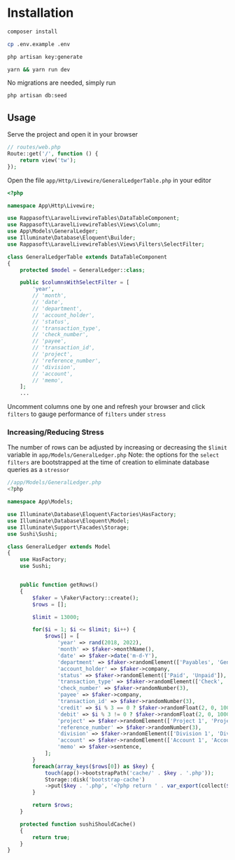 # Installation

```bash
composer install
```

```bash
cp .env.example .env
```

```bash
php artisan key:generate
```

```bash
yarn && yarn run dev
```

No migrations are needed, simply run

```bash
php artisan db:seed
```

## Usage

Serve the project and open it in your browser

```php
// routes/web.php
Route::get('/', function () {
    return view('tw');
});
```

Open the file `app/Http/Livewire/GeneralLedgerTable.php` in your editor

```php
<?php

namespace App\Http\Livewire;

use Rappasoft\LaravelLivewireTables\DataTableComponent;
use Rappasoft\LaravelLivewireTables\Views\Column;
use App\Models\GeneralLedger;
use Illuminate\Database\Eloquent\Builder;
use Rappasoft\LaravelLivewireTables\Views\Filters\SelectFilter;

class GeneralLedgerTable extends DataTableComponent
{
    protected $model = GeneralLedger::class;

    public $columnsWithSelectFilter = [
        'year',
        // 'month',
        // 'date',
        // 'department',
        // 'account_holder',
        // 'status',
        // 'transaction_type',
        // 'check_number',
        // 'payee',
        // 'transaction_id',
        // 'project',
        // 'reference_number',
        // 'division',
        // 'account',
        // 'memo',
    ];
    ...
```

Uncomment columns one by one and refresh your browser and click `filters` to gauge performance of `filters` under `stress`

### Increasing/Reducing Stress

The number of rows can be adjusted by increasing or decreasing the `$limit` variable in `app/Models/GeneralLedger.php`
Note: the options for the `select filters` are bootstrapped at the time of creation to eliminate database queries as a `stressor`

```php
//app/Models/GeneralLedger.php
<?php

namespace App\Models;

use Illuminate\Database\Eloquent\Factories\HasFactory;
use Illuminate\Database\Eloquent\Model;
use Illuminate\Support\Facades\Storage;
use Sushi\Sushi;

class GeneralLedger extends Model
{
    use HasFactory;
    use Sushi;


    public function getRows()
    {
        $faker = \Faker\Factory::create();
        $rows = [];

        $limit = 13000;

        for($i = 1; $i <= $limit; $i++) {
            $rows[] = [
                'year' => rand(2018, 2022),
                'month' => $faker->monthName(),
                'date' => $faker->date('m-d-Y'),
                'department' => $faker->randomElement(['Payables', 'General Ledger']),
                'account_holder' => $faker->company,
                'status' => $faker->randomElement(['Paid', 'Unpaid']),
                'transaction_type' => $faker->randomElement(['Check', 'Cash', 'Credit Card']),
                'check_number' => $faker->randomNumber(3),
                'payee' => $faker->company,
                'transaction_id' => $faker->randomNumber(3),
                'credit' => $i % 3 == 0 ? $faker->randomFloat(2, 0, 1000): null,
                'debit' => $i % 3 != 0 ? $faker->randomFloat(2, 0, 1000): null,
                'project' => $faker->randomElement(['Project 1', 'Project 2', 'Project 3']),
                'reference_number' => $faker->randomNumber(3),
                'division' => $faker->randomElement(['Division 1', 'Division 2', 'Division 3']),
                'account' => $faker->randomElement(['Account 1', 'Account 2', 'Account 3']),
                'memo' => $faker->sentence,
            ];
        }
        foreach(array_keys($rows[0]) as $key) {
            touch(app()->bootstrapPath('cache/' . $key . '.php'));
            Storage::disk('bootstrap-cache')
            ->put($key . '.php', '<?php return ' . var_export(collect($rows)->unique($key)->pluck($key,$key)->toArray(), true) . ';');
        }

        return $rows;
    }

    protected function sushiShouldCache()
    {
        return true;
    }
}
```


